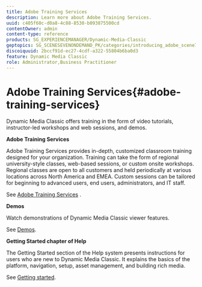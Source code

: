 ```yaml
---
title: Adobe Training Services
description: Learn more about Adobe Training Services.
uuid: c405f60c-d0a8-4c88-8530-b093875500cd
contentOwner: admin
content-type: reference
products: SG_EXPERIENCEMANAGER/Dynamic-Media-Classic
geptopics: SG_SCENESEVENONDEMAND_PK/categories/introducing_adobe_scene7
discoiquuid: 2bccf91d-ec27-4cdf-a322-55804b6ba0d3
feature: Dynamic Media Classic
role: Administrator,Business Practitioner
---
```


# Adobe Training Services{#adobe-training-services}

Dynamic Media Classic offers training in the form of video tutorials, instructor-led workshops and web sessions, and demos.

**Adobe Training Services**

Adobe Training Services provides in-depth, customized classroom training designed for your organization. Training can take the form of regional university-style classes, web-based sessions, or custom onsite workshops. Regional classes are open to all customers and held periodically at various locations across North America and EMEA. Custom sessions can be tailored for beginning to advanced users, end users, administrators, and IT staff.

See [Adobe Training Services](https://training.adobe.com/training.html) [](https://www.adobe.com/go/learn_sc7_trainingrequest_en).

**Demos**

Watch demonstrations of Dynamic Media Classic viewer features.

See [Demos](https://www.adobe.com/solutions/web-experience-management/rich-media-assets-demos.html).

**Getting Started chapter of Help**

The Getting Started section of the Help system presents instructions for users who are new to Dynamic Media Classic. It explains the basics of the platform, navigation, setup, asset management, and building rich media.

See [Getting started](dmc-platform-overview.md).